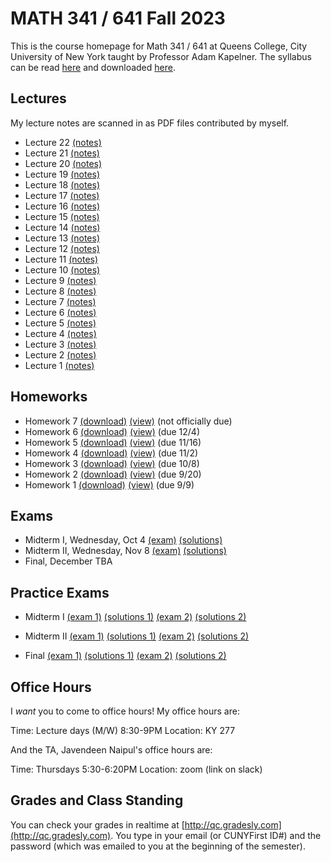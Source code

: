 # MATH 341 / 641 Fall 2023

This is the course homepage for Math 341 / 641 at Queens College, City University of New York taught by Professor Adam Kapelner. The syllabus can be read [here](https://github.com/kapelner/QC_MATH_341_Fall_2023/blob/main/syllabus/syllabus.pdf) and downloaded [here](https://raw.githubusercontent.com/kapelner/QC_MATH_341_Fall_2023/main/syllabus/syllabus.pdf).


## Lectures

My lecture notes are scanned in as PDF files contributed by myself.

<!--
* Lecture 23 [(notes)](https://github.com/kapelner/QC_MATH_341_Fall_2023/blob/main/lectures/lec23.pdf)-->
* Lecture 22 [(notes)](https://github.com/kapelner/QC_MATH_341_Fall_2023/blob/main/lectures/lec22.pdf)
* Lecture 21 [(notes)](https://github.com/kapelner/QC_MATH_341_Fall_2023/blob/main/lectures/lec21.pdf)
* Lecture 20 [(notes)](https://github.com/kapelner/QC_MATH_341_Fall_2023/blob/main/lectures/lec20.pdf)
* Lecture 19 [(notes)](https://github.com/kapelner/QC_MATH_341_Fall_2023/blob/main/lectures/lec19.pdf)
* Lecture 18 [(notes)](https://github.com/kapelner/QC_MATH_341_Fall_2023/blob/main/lectures/lec18.pdf)
* Lecture 17 [(notes)](https://github.com/kapelner/QC_MATH_341_Fall_2023/blob/main/lectures/lec17.pdf)
* Lecture 16 [(notes)](https://github.com/kapelner/QC_MATH_341_Fall_2023/blob/main/lectures/lec16.pdf)
* Lecture 15 [(notes)](https://github.com/kapelner/QC_MATH_341_Fall_2023/blob/main/lectures/lec15.pdf)
* Lecture 14 [(notes)](https://github.com/kapelner/QC_MATH_341_Fall_2023/blob/main/lectures/lec14.pdf)
* Lecture 13 [(notes)](https://github.com/kapelner/QC_MATH_341_Fall_2023/blob/main/lectures/lec13.pdf)
* Lecture 12 [(notes)](https://github.com/kapelner/QC_MATH_341_Fall_2023/blob/main/lectures/lec12.pdf)
* Lecture 11 [(notes)](https://github.com/kapelner/QC_MATH_341_Fall_2023/blob/main/lectures/lec11.pdf)
* Lecture 10 [(notes)](https://github.com/kapelner/QC_MATH_341_Fall_2023/blob/main/lectures/lec10.pdf)
* Lecture 9 [(notes)](https://github.com/kapelner/QC_MATH_341_Fall_2023/blob/main/lectures/lec09.pdf)
* Lecture 8 [(notes)](https://github.com/kapelner/QC_MATH_341_Fall_2023/blob/main/lectures/lec08.pdf)
* Lecture 7 [(notes)](https://github.com/kapelner/QC_MATH_341_Fall_2023/blob/main/lectures/lec07.pdf)
* Lecture 6 [(notes)](https://github.com/kapelner/QC_MATH_341_Fall_2023/blob/main/lectures/lec06.pdf)
* Lecture 5 [(notes)](https://github.com/kapelner/QC_MATH_341_Fall_2023/blob/main/lectures/lec05.pdf)
* Lecture 4 [(notes)](https://github.com/kapelner/QC_MATH_341_Fall_2023/blob/main/lectures/lec04.pdf)
* Lecture 3 [(notes)](https://github.com/kapelner/QC_MATH_341_Fall_2023/blob/main/lectures/lec03.pdf)
* Lecture 2 [(notes)](https://github.com/kapelner/QC_MATH_341_Fall_2023/blob/main/lectures/lec02.pdf)
* Lecture 1 [(notes)](https://github.com/kapelner/QC_MATH_341_Fall_2023/blob/main/lectures/lec01.pdf)


## Homeworks

<!--
* Homework 9 [(download)](https://github.com/kapelner/QC_MATH_341_Fall_2023/blob/main/homeworks/hw09/hw09.pdf?raw=true) [(view)](https://github.com/kapelner/QC_MATH_341_Fall_2023/blob/main/homeworks/hw09/hw09.pdf) (due 12/12)
* Homework 8 [(download)](https://github.com/kapelner/QC_MATH_341_Fall_2023/blob/main/homeworks/hw08/hw08.pdf?raw=true) [(view)](https://github.com/kapelner/QC_MATH_341_Fall_2023/blob/main/homeworks/hw08/hw08.pdf) (due 12/2)-->
* Homework 7 [(download)](https://github.com/kapelner/QC_MATH_341_Fall_2023/blob/main/homeworks/hw07/hw07.pdf?raw=true) [(view)](https://github.com/kapelner/QC_MATH_341_Fall_2023/blob/main/homeworks/hw07/hw07.pdf) (not officially due)
* Homework 6 [(download)](https://github.com/kapelner/QC_MATH_341_Fall_2023/blob/main/homeworks/hw06/hw06.pdf?raw=true) [(view)](https://github.com/kapelner/QC_MATH_341_Fall_2023/blob/main/homeworks/hw06/hw06.pdf) (due 12/4)
* Homework 5 [(download)](https://github.com/kapelner/QC_MATH_341_Fall_2023/blob/main/homeworks/hw05/hw05.pdf?raw=true) [(view)](https://github.com/kapelner/QC_MATH_341_Fall_2023/blob/main/homeworks/hw05/hw05.pdf) (due 11/16)
* Homework 4 [(download)](https://github.com/kapelner/QC_MATH_341_Fall_2023/blob/main/homeworks/hw04/hw04.pdf?raw=true) [(view)](https://github.com/kapelner/QC_MATH_341_Fall_2023/blob/main/homeworks/hw04/hw04.pdf) (due 11/2)
* Homework 3 [(download)](https://github.com/kapelner/QC_MATH_341_Fall_2023/blob/main/homeworks/hw03/hw03.pdf?raw=true) [(view)](https://github.com/kapelner/QC_MATH_341_Fall_2023/blob/main/homeworks/hw03/hw03.pdf) (due 10/8)
* Homework 2 [(download)](https://github.com/kapelner/QC_MATH_341_Fall_2023/blob/main/homeworks/hw02/hw02.pdf?raw=true) [(view)](https://github.com/kapelner/QC_MATH_341_Fall_2023/blob/main/homeworks/hw02/hw02.pdf) (due 9/20)
* Homework 1 [(download)](https://github.com/kapelner/QC_MATH_341_Fall_2023/blob/main/homeworks/hw01/hw01.pdf?raw=true) [(view)](https://github.com/kapelner/QC_MATH_341_Fall_2023/blob/main/homeworks/hw01/hw01.pdf) (due 9/9)


## Exams

* Midterm I, Wednesday, Oct 4 [(exam)](https://github.com/kapelner/QC_MATH_341_Fall_2023/blob/main/exams/midterm1/midterm1.pdf) [(solutions)](https://github.com/kapelner/QC_MATH_341_Fall_2023/blob/main/exams/midterm1/midterm1_solutions.pdf)
* Midterm II, Wednesday, Nov 8 [(exam)](https://github.com/kapelner/QC_MATH_341_Fall_2023/blob/main/exams/midterm2/midterm2.pdf) [(solutions)](https://github.com/kapelner/QC_MATH_341_Fall_2023/blob/main/exams/midterm2/midterm2_solutions.pdf)
* Final, December TBA

## Practice Exams

* Midterm I [(exam 1)](https://github.com/kapelner/QC_Math_369_Fall_2020/blob/master/exams/midterm1/midterm1.pdf) [(solutions 1)](https://github.com/kapelner/QC_Math_369_Fall_2020/blob/master/exams/midterm1/midterm1_solutions.pdf) [(exam 2)](https://github.com/kapelner/QC_Math_369_Fall_2021/blob/master/exams/midterm1/midterm1.pdf) [(solutions 2)](https://github.com/kapelner/QC_Math_369_Fall_2021/blob/master/exams/midterm1/midterm1_solutions.pdf)

* Midterm II [(exam 1)](https://github.com/kapelner/QC_Math_369_Fall_2020/blob/master/exams/midterm2/midterm2.pdf) [(solutions 1)](https://github.com/kapelner/QC_Math_369_Fall_2020/blob/master/exams/midterm2/midterm2_solutions.pdf) [(exam 2)](https://github.com/kapelner/QC_Math_369_Fall_2021/blob/master/exams/midterm2/midterm2.pdf) [(solutions 2)](https://github.com/kapelner/QC_Math_369_Fall_2021/blob/master/exams/midterm2/midterm2_solutions.pdf) 

* Final [(exam 1)](https://github.com/kapelner/QC_Math_369_Fall_2020/blob/master/exams/final/final.pdf) [(solutions 1)](https://github.com/kapelner/QC_Math_369_Fall_2020/blob/master/exams/final/final_solutions.pdf) [(exam 2)](https://github.com/kapelner/QC_Math_369_Fall_2021/blob/master/exams/final/final.pdf) [(solutions 2)](https://github.com/kapelner/QC_Math_369_Fall_2021/blob/master/exams/final/final_solutions.pdf)

## Office Hours

I *want* you to come to office hours! My office hours are:

Time: Lecture days (M/W) 8:30-9PM
Location: KY 277

And the TA, Javendeen Naipul's office hours are:

Time: Thursdays 5:30-6:20PM
Location: zoom (link on slack)


## Grades and Class Standing

You can check your grades in realtime at [http://qc.gradesly.com](http://qc.gradesly.com). You type in your email (or CUNYFirst ID#) and the password (which was emailed to you at the beginning of the semester).
